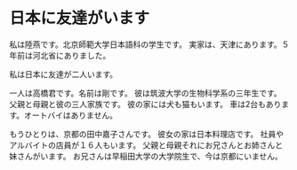 # 日本に友達がいます

私は陸燕です。北京師範大学日本語科の学生です。
実家は、天津にあります。５年前は河北省にありました。

私は日本に友達が二人います。

一人は高橋君です。名前は剛です。
彼は筑波大学の生物科学系の三年生です。
父親と母親と彼の三人家族です。
彼の家には犬も猫もいます。
車は2台もあります。オートバイはありません。

もうひとりは、京都の田中嘉子さんです。
彼女の家は日本料理店です。
社員やアルバイトの店員が１６人もいます。
父親と母親それにお兄さんとお姉さんと妹さんがいます。
お兄さんは早稲田大学の大学院生で、今は京都にいません。
